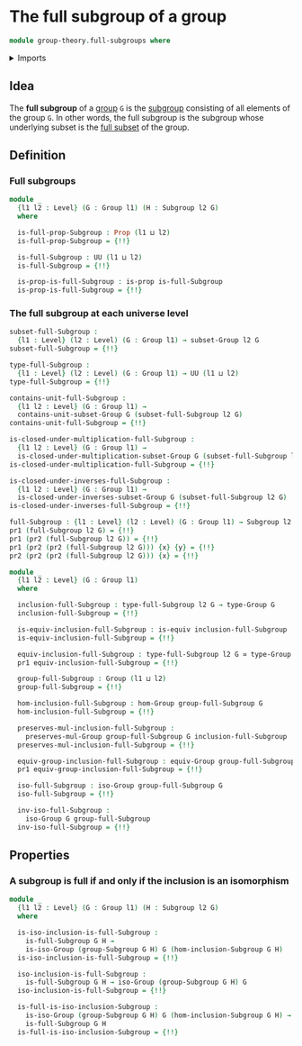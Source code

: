 # The full subgroup of a group

```agda
module group-theory.full-subgroups where
```

<details><summary>Imports</summary>

```agda
open import foundation.dependent-pair-types
open import foundation.equivalences
open import foundation.full-subtypes
open import foundation.propositions
open import foundation.universe-levels

open import group-theory.groups
open import group-theory.homomorphisms-groups
open import group-theory.isomorphisms-groups
open import group-theory.subgroups
open import group-theory.subsets-groups
```

</details>

## Idea

The **full subgroup** of a [group](group-theory.groups.md) `G` is the
[subgroup](group-theory.subgroups.md) consisting of all elements of the group
`G`. In other words, the full subgroup is the subgroup whose underlying subset
is the [full subset](foundation.full-subtypes.md) of the group.

## Definition

### Full subgroups

```agda
module _
  {l1 l2 : Level} (G : Group l1) (H : Subgroup l2 G)
  where

  is-full-prop-Subgroup : Prop (l1 ⊔ l2)
  is-full-prop-Subgroup = {!!}

  is-full-Subgroup : UU (l1 ⊔ l2)
  is-full-Subgroup = {!!}

  is-prop-is-full-Subgroup : is-prop is-full-Subgroup
  is-prop-is-full-Subgroup = {!!}
```

### The full subgroup at each universe level

```agda
subset-full-Subgroup :
  {l1 : Level} (l2 : Level) (G : Group l1) → subset-Group l2 G
subset-full-Subgroup = {!!}

type-full-Subgroup :
  {l1 : Level} (l2 : Level) (G : Group l1) → UU (l1 ⊔ l2)
type-full-Subgroup = {!!}

contains-unit-full-Subgroup :
  {l1 l2 : Level} (G : Group l1) →
  contains-unit-subset-Group G (subset-full-Subgroup l2 G)
contains-unit-full-Subgroup = {!!}

is-closed-under-multiplication-full-Subgroup :
  {l1 l2 : Level} (G : Group l1) →
  is-closed-under-multiplication-subset-Group G (subset-full-Subgroup l2 G)
is-closed-under-multiplication-full-Subgroup = {!!}

is-closed-under-inverses-full-Subgroup :
  {l1 l2 : Level} (G : Group l1) →
  is-closed-under-inverses-subset-Group G (subset-full-Subgroup l2 G)
is-closed-under-inverses-full-Subgroup = {!!}

full-Subgroup : {l1 : Level} (l2 : Level) (G : Group l1) → Subgroup l2 G
pr1 (full-Subgroup l2 G) = {!!}
pr1 (pr2 (full-Subgroup l2 G)) = {!!}
pr1 (pr2 (pr2 (full-Subgroup l2 G))) {x} {y} = {!!}
pr2 (pr2 (pr2 (full-Subgroup l2 G))) {x} = {!!}

module _
  {l1 l2 : Level} (G : Group l1)
  where

  inclusion-full-Subgroup : type-full-Subgroup l2 G → type-Group G
  inclusion-full-Subgroup = {!!}

  is-equiv-inclusion-full-Subgroup : is-equiv inclusion-full-Subgroup
  is-equiv-inclusion-full-Subgroup = {!!}

  equiv-inclusion-full-Subgroup : type-full-Subgroup l2 G ≃ type-Group G
  pr1 equiv-inclusion-full-Subgroup = {!!}

  group-full-Subgroup : Group (l1 ⊔ l2)
  group-full-Subgroup = {!!}

  hom-inclusion-full-Subgroup : hom-Group group-full-Subgroup G
  hom-inclusion-full-Subgroup = {!!}

  preserves-mul-inclusion-full-Subgroup :
    preserves-mul-Group group-full-Subgroup G inclusion-full-Subgroup
  preserves-mul-inclusion-full-Subgroup = {!!}

  equiv-group-inclusion-full-Subgroup : equiv-Group group-full-Subgroup G
  pr1 equiv-group-inclusion-full-Subgroup = {!!}

  iso-full-Subgroup : iso-Group group-full-Subgroup G
  iso-full-Subgroup = {!!}

  inv-iso-full-Subgroup :
    iso-Group G group-full-Subgroup
  inv-iso-full-Subgroup = {!!}
```

## Properties

### A subgroup is full if and only if the inclusion is an isomorphism

```agda
module _
  {l1 l2 : Level} (G : Group l1) (H : Subgroup l2 G)
  where

  is-iso-inclusion-is-full-Subgroup :
    is-full-Subgroup G H →
    is-iso-Group (group-Subgroup G H) G (hom-inclusion-Subgroup G H)
  is-iso-inclusion-is-full-Subgroup = {!!}

  iso-inclusion-is-full-Subgroup :
    is-full-Subgroup G H → iso-Group (group-Subgroup G H) G
  iso-inclusion-is-full-Subgroup = {!!}

  is-full-is-iso-inclusion-Subgroup :
    is-iso-Group (group-Subgroup G H) G (hom-inclusion-Subgroup G H) →
    is-full-Subgroup G H
  is-full-is-iso-inclusion-Subgroup = {!!}
```
